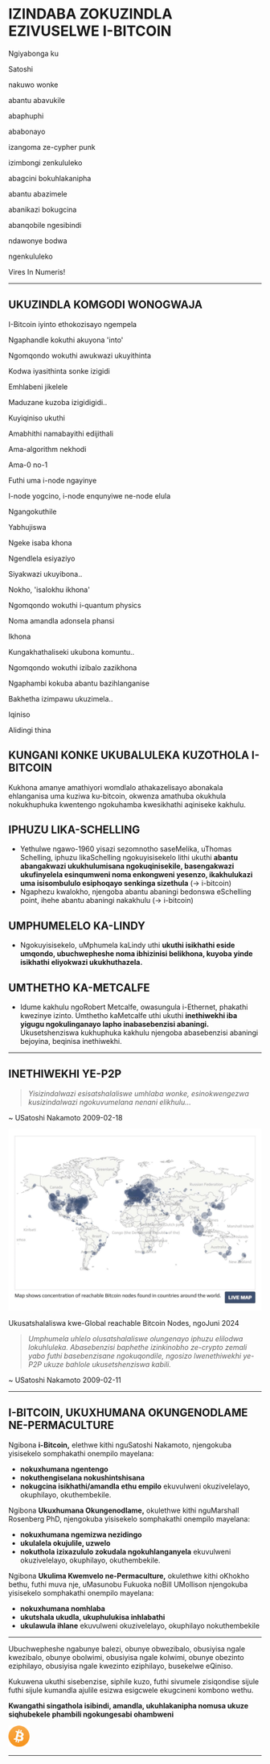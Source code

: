 # IZINDABA ZOKUZINDLA EZIVUSELWE I-BITCOIN
Ngiyabonga ku

Satoshi

nakuwo wonke

abantu abavukile

abaphuphi

ababonayo

izangoma ze-cypher punk

izimbongi zenkululeko

abagcini bokuhlakanipha

abantu abazimele

abanikazi bokugcina

abanqobile ngesibindi

ndawonye bodwa

ngenkululeko

Vires In Numeris!

---

## UKUZINDLA KOMGODI WONOGWAJA

I-Bitcoin iyinto ethokozisayo ngempela

Ngaphandle kokuthi akuyona 'into'

Ngomqondo wokuthi awukwazi ukuyithinta

Kodwa iyasithinta sonke izigidi

Emhlabeni jikelele

Maduzane kuzoba izigidigidi..

Kuyiqiniso ukuthi

Amabhithi namabayithi edijithali

Ama-algorithm nekhodi

Ama-0 no-1

Futhi uma i-node ngayinye

I-node yogcino, i-node enqunyiwe ne-node elula

Ngangokuthile

Yabhujiswa

Ngeke isaba khona

Ngendlela esiyaziyo

Siyakwazi ukuyibona..

Nokho, 'isalokhu ikhona'

Ngomqondo wokuthi i-quantum physics

Noma amandla adonsela phansi

Ikhona

Kungakhathaliseki ukubona komuntu..

Ngomqondo wokuthi izibalo zazikhona

Ngaphambi kokuba abantu bazihlanganise

Bakhetha izimpawu ukuzimela..

Iqiniso

Alidingi thina

## KUNGANI KONKE UKUBALULEKA KUZOTHOLA I-BITCOIN

Kukhona amanye amathiyori womdlalo athakazelisayo abonakala
ehlanganisa uma kuziwa ku-bitcoin, okwenza
amathuba okukhula nokukhuphuka kwentengo ngokuhamba kwesikhathi
aqiniseke kakhulu.

## IPHUZU LIKA-SCHELLING

* Yethulwe ngawo-1960 yisazi sezomnotho saseMelika,
uThomas Schelling, iphuzu likaSchelling ngokuyisisekelo lithi
ukuthi **abantu abangakwazi ukukhulumisana
ngokuqinisekile, basengakwazi ukufinyelela esinqumweni
noma enkongweni yesenzo, ikakhulukazi uma isisombululo
esiphoqayo senkinga sizethula** (-> i-bitcoin)
* Ngaphezu kwalokho, njengoba abantu abaningi bedonswa eSchelling
point, ihehe abantu abaningi nakakhulu (-> i-bitcoin)

## UMPHUMELELO KA-LINDY
* Ngokuyisisekelo, uMphumela kaLindy uthi **ukuthi isikhathi eside
umqondo, ubuchwepheshe noma ibhizinisi belikhona,
kuyoba yinde isikhathi eliyokwazi ukukhuthazela.**

## UMTHETHO KA-METCALFE

* Idume kakhulu ngoRobert Metcalfe, owasungula
i-Ethernet, phakathi kwezinye izinto. Umthetho kaMetcalfe uthi
ukuthi **inethiwekhi iba yigugu ngokulinganayo lapho inabasebenzisi abaningi.** Ukusetshenziswa kukhuphuka kakhulu njengoba abasebenzisi abaningi bejoyina, beqinisa
inethiwekhi.

---

## INETHIWEKHI YE-P2P
>*Yisizindalwazi esisatshalaliswe umhlaba wonke, esinokwengezwa
kusizindalwazi ngokuvumelana nenani elikhulu...*

~ USatoshi Nakamoto 2009-02-18

![imephu ebukhoma](figure-032-live%20map.png)

Ukusatshalaliswa kwe-Global reachable Bitcoin Nodes, ngoJuni 2024

>*Umphumela uhlelo olusatshalaliswe
olungenayo iphuzu elilodwa lokuhluleka. Abasebenzisi
baphethe izinkinobho ze-crypto zemali yabo futhi
basebenzisane ngokuqondile, ngosizo
lwenethiwekhi ye-P2P ukuze bahlole
ukusetshenziswa kabili.*

~ USatoshi Nakamoto 2009-02-11

---

## I-BITCOIN, UKUXHUMANA OKUNGENODLAME NE-PERMACULTURE

Ngibona **i-Bitcoin,** elethwe kithi nguSatoshi Nakamoto, njengokuba
yisisekelo somphakathi onempilo mayelana:

* **nokuxhumana ngentengo**
* **nokuthengiselana nokushintshisana**
* **nokugcina isikhathi/amandla ethu empilo**
ekuvulweni okuzivelelayo, okuphilayo, okuthembekile.

Ngibona **Ukuxhumana Okungenodlame,** okulethwe kithi nguMarshall
Rosenberg PhD, njengokuba yisisekelo somphakathi onempilo
mayelana:

* **nokuxhumana ngemizwa nezidingo**
* **ukulalela okujulile, uzwelo**
* **nokuthola izixazululo zokudala ngokuhlanganyela**
ekuvulweni okuzivelelayo, okuphilayo, okuthembekile.

Ngibona **Ukulima Kwemvelo ne-Permaculture,** okulethwe kithi
oKhokho bethu, futhi muva nje, uMasunobu Fukuoka noBill
UMollison njengokuba yisisekelo somphakathi onempilo
mayelana:

* **nokuxhumana nomhlaba**
* **ukutshala ukudla, ukuphulukisa inhlabathi**
* **ukulawula ihlane**
ekuvulweni okuzivelelayo, okuphilayo nokuthembekile

---

Ubuchwepheshe ngabunye balezi, obunye obwezibalo, obusiyisa
ngale kwezibalo, obunye obolwimi, obusiyisa ngale
kolwimi, obunye obezinto eziphilayo, obusiyisa ngale kwezinto
eziphilayo, busekelwe eQiniso.

Kukuwena ukuthi sisebenzise, ​​siphile kuzo, futhi
sivumele zisiqondise sijule futhi sijule kumandla
ajulile esizwa esigcwele ekugcineni
kombono wethu.

**Kwangathi singathola isibindi, amandla,
ukuhlakanipha nomusa
ukuze siqhubekele phambili ngokungesabi
ohambweni**

![b](figure-033-b.png)

---
